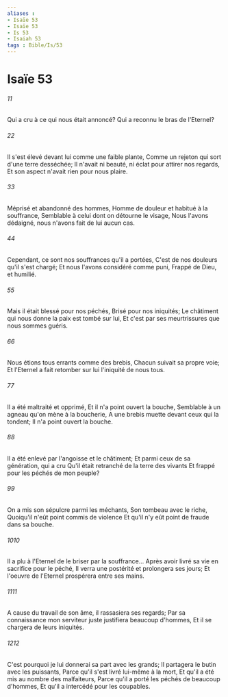 ```yaml
---
aliases : 
- Isaïe 53
- Isaïe 53
- Is 53
- Isaiah 53
tags : Bible/Is/53
---
```


# Isaïe 53

###### 11
Qui a cru à ce qui nous était annoncé? Qui a reconnu le bras de l'Eternel?
###### 22
Il s'est élevé devant lui comme une faible plante, Comme un rejeton qui sort d'une terre desséchée; Il n'avait ni beauté, ni éclat pour attirer nos regards, Et son aspect n'avait rien pour nous plaire.
###### 33
Méprisé et abandonné des hommes, Homme de douleur et habitué à la souffrance, Semblable à celui dont on détourne le visage, Nous l'avons dédaigné, nous n'avons fait de lui aucun cas.
###### 44
Cependant, ce sont nos souffrances qu'il a portées, C'est de nos douleurs qu'il s'est chargé; Et nous l'avons considéré comme puni, Frappé de Dieu, et humilié.
###### 55
Mais il était blessé pour nos péchés, Brisé pour nos iniquités; Le châtiment qui nous donne la paix est tombé sur lui, Et c'est par ses meurtrissures que nous sommes guéris.
###### 66
Nous étions tous errants comme des brebis, Chacun suivait sa propre voie; Et l'Eternel a fait retomber sur lui l'iniquité de nous tous.
###### 77
Il a été maltraité et opprimé, Et il n'a point ouvert la bouche, Semblable à un agneau qu'on mène à la boucherie, A une brebis muette devant ceux qui la tondent; Il n'a point ouvert la bouche.
###### 88
Il a été enlevé par l'angoisse et le châtiment; Et parmi ceux de sa génération, qui a cru Qu'il était retranché de la terre des vivants Et frappé pour les péchés de mon peuple?
###### 99
On a mis son sépulcre parmi les méchants, Son tombeau avec le riche, Quoiqu'il n'eût point commis de violence Et qu'il n'y eût point de fraude dans sa bouche.
###### 1010
Il a plu à l'Eternel de le briser par la souffrance... Après avoir livré sa vie en sacrifice pour le péché, Il verra une postérité et prolongera ses jours; Et l'oeuvre de l'Eternel prospérera entre ses mains.
###### 1111
A cause du travail de son âme, il rassasiera ses regards; Par sa connaissance mon serviteur juste justifiera beaucoup d'hommes, Et il se chargera de leurs iniquités.
###### 1212
C'est pourquoi je lui donnerai sa part avec les grands; Il partagera le butin avec les puissants, Parce qu'il s'est livré lui-même à la mort, Et qu'il a été mis au nombre des malfaiteurs, Parce qu'il a porté les péchés de beaucoup d'hommes, Et qu'il a intercédé pour les coupables.
